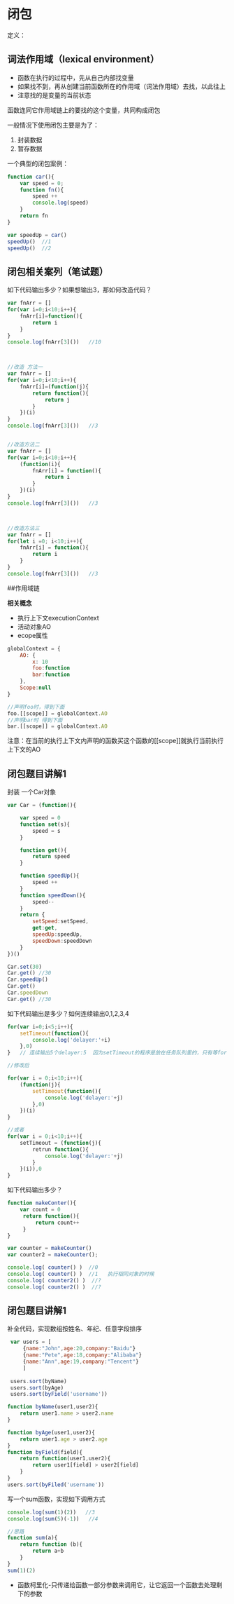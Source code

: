 # 闭包

定义：


## 词法作用域（lexical environment）

* 函数在执行的过程中，先从自己内部找变量
* 如果找不到，再从创建当前函数所在的作用域（词法作用域）去找，以此往上
* 注意找的是变量的当前状态

函数连同它作用域链上的要找的这个变量，共同构成闭包

一般情况下使用闭包主要是为了：
1. 封装数据
2. 暂存数据

一个典型的闭包案例：

```js
function car(){
    var speed = 0;
    function fn(){
        speed ++
        console.log(speed)
    }
    return fn
}

var speedUp = car()
speedUp()  //1
speedUp()  //2

```



## 闭包相关案列（笔试题）

如下代码输出多少？如果想输出3，那如何改造代码？

```js
var fnArr = []
for(var i=0;i<10;i++){
    fnArr[i]=function(){
        return i 
    }
}
console.log(fnArr[3]())   //10



//改造 方法一
var fnArr = []
for(var i=0;i<10;i++){
    fnArr[i]=(function(j){
        return function(){
            return j
        }
    })(i)
}
console.log(fnArr[3]())   //3


//改造方法二
var fnArr = []
for(var i=0;i<10;i++){
    (function(i){
        fnArr[i] = function(){
            return i
        }
    })(i)
}
console.log(fnArr[3]())   //3



//改造方法三
var fnArr = []
for(let i =0; i<10;i++){
    fnArr[i] = function(){
        return i
    }
}
console.log(fnArr[3]())   //3
```



##作用域链

**相关概念**

* 执行上下文executionContext
* 活动对象AO
* ecope属性
```js
globalContext = {
    AO: {
        x: 10
        foo:function
        bar:function
    },
    Scope:null
}

//声明foo时，得到下面
foo.[[scope]] = globalContext.AO
//声明bar时 得到下面
bar.[[scope]] = globalContext.AO
```
注意：在当前的执行上下文内声明的函数买这个函数的[[scope]]就执行当前执行上下文的AO


## 闭包题目讲解1

封装 一个Car对象

```js
var Car = (function(){

    var speed = 0
    function set(s){
        speed = s
    }

    function get(){
        return speed
    }

    function speedUp(){
        speed ++
    }
    function speedDown(){
        speed--
    }
    return {
        setSpeed:setSpeed,
        get:get,
        speedUp:speedUp,
        speedDown:speedDown
    }
})()

Car.set(30)
Car.get() //30
Car.speedUp()
Car.get()
Car.speedDown
Car.get() //30
```


如下代码输出是多少？如何连续输出0,1,2,3,4
```js
for(var i=0;i<5;i++){
    setTimeout(function(){
        console.log('delayer:'+i)
    },0)
}   // 连续输出5个delayer:5  因为setTimeout的程序是放在任务队列里的，只有等for循环执行完才会执行队列里的任务

//修改后

for(var i = 0;i<10;i++){
    (function(j){
        setTimeout(function(){
            console.log('delayer:'+j)
        },0)
    })(i)
}

//或者
for(var i = 0;i<10;i++){
    setTimeout = (function(j){
        retrun function(){
            console.log('delayer:'+j)
        }
    }(i)),0
}

```

如下代码输出多少？

```js
function makeConter(){
    var count = 0
     return function(){
         return count++
     }
}

var counter = makeCounter()
var counter2 = makeCounter();

console.log( counter() )  //0
console.log( counter() )  //1   执行相同对象的时候
console.log( counter2() )  //?
console.log( counter2() )  //?     
```



## 闭包题目讲解1

补全代码，实现数组按姓名、年纪、任意字段排序

```js
 var users = [
     {name:"John",age:20,company:"Baidu"}
     {name:"Pete",age:18,company:"Alibaba"}
     {name:"Ann",age:19,company:"Tencent"}
     ]
 
 users.sort(byName)
 users.sort(byAge)
 users.sort(byField('username'))
```

```js
function byName(user1,user2){
    return user1.name > user2.name
}

function byAge(user1,user2){
    return user1.age > user2.age
}
function byField(field){
    return function(user1,user2){
        return user1[field] > user2[field]
    }
}
users.sort(byFiled('username'))
```

写一个sum函数，实现如下调用方式

```js
console.log(sum(1)(2))   //3
console.log(sum(5)(-1))   //4

//思路
function sum(a){
    return function (b){
        return a+b
    }
}
sum(1)(2)
```
* 函数柯里化-只传递给函数一部分参数来调用它，让它返回一个函数去处理剩下的参数